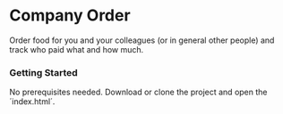 # Company Order

Order food for you and your colleagues (or in general other people) and track who paid what and how much.



### Getting Started
No prerequisites needed. Download or clone the project and open the ´index.html´.